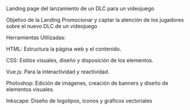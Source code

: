 Landing page del lanzamiento de un DLC para un videojuego

Objetivo de la Landing
Promocionar y captar la atención de los jugadores sobre el nuevo DLC de un videojuego

Herramientas Utilizadas:

HTML: Estructura la página web y el contenido.

CSS: Estilos visuales, diseño y disposición de los elementos.

Vue.js: Para la interactividad y reactividad.

Photoshop: Edición de imágenes, creación de banners y diseño de elementos visuales.

Inkscape: Diseño de logotipos, iconos y gráficos vectoriales
